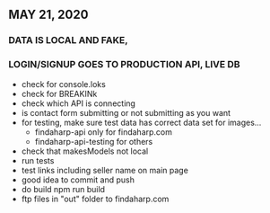 ## MAY 21, 2020
### DATA IS LOCAL AND FAKE, 
### LOGIN/SIGNUP GOES TO PRODUCTION API, LIVE DB

- check for console.loks
- check for BREAKINk
- check which API is connecting
- is contact form submitting or not submitting as you want
- for testing, make sure test data has correct data set for images...
    - findaharp-api only for findaharp.com
    - findaharp-api-testing for others
- check that makesModels not local
- run tests
- test links including seller name on main page
- good idea to commit and push
- do build npm run build
- ftp files in "out" folder to findaharp.com